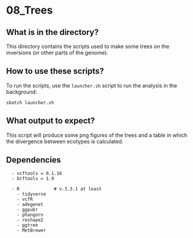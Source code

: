 # 08_Trees


## What is in the directory?

This directory contains the scripts used to make some trees on the inversions (or other parts of the genome).

## How to use these scripts?

To run the scripts, use the `launcher.sh` script to run the analysis in the background:
```
sbatch launcher.sh
```


## What output to expect?

This script will produce some png figures of the trees and a table in which the divergence between ecotypes is calculated.

## Dependencies


```
  - vcftools = 0.1.16
  - bcftools = 1.9

  - R             # v.3.3.1 at least
    - tidyverse
    - vcfR
    - adegenet
    - ggpubr
    - phangorn
    - reshape2
    - ggtree
    - MetBrewer
```
